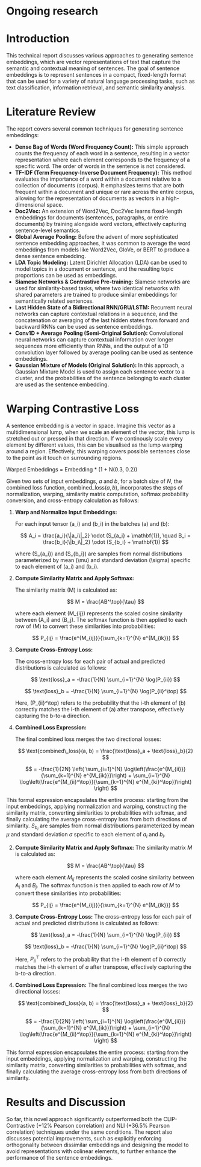 # Ongoing research

# Introduction

This technical report discusses various approaches to generating sentence embeddings, which are vector representations of text that capture the semantic and contextual meaning of sentences. The goal of sentence embeddings is to represent sentences in a compact, fixed-length format that can be used for a variety of natural language processing tasks, such as text classification, information retrieval, and semantic similarity analysis.

# Literature Review

The report covers several common techniques for generating sentence embeddings:

- **Dense Bag of Words (Word Frequency Count):** This simple approach counts the frequency of each word in a sentence, resulting in a vector representation where each element corresponds to the frequency of a specific word. The order of words in the sentence is not considered.
- **TF-IDF (Term Frequency-Inverse Document Frequency):** This method evaluates the importance of a word within a document relative to a collection of documents (corpus). It emphasizes terms that are both frequent within a document and unique or rare across the entire corpus, allowing for the representation of documents as vectors in a high-dimensional space.
- **Doc2Vec:** An extension of Word2Vec, Doc2Vec learns fixed-length embeddings for documents (sentences, paragraphs, or entire documents) by training alongside word vectors, effectively capturing sentence-level semantics.
- **Global Average Pooling:** Before the advent of more sophisticated sentence embedding approaches, it was common to average the word embeddings from models like Word2Vec, GloVe, or BERT to produce a dense sentence embedding.
- **LDA Topic Modeling:** Latent Dirichlet Allocation (LDA) can be used to model topics in a document or sentence, and the resulting topic proportions can be used as embeddings.
- **Siamese Networks & Contrastive Pre-training:** Siamese networks are used for similarity-based tasks, where two identical networks with shared parameters are trained to produce similar embeddings for semantically related sentences.
- **Last Hidden State of a Bidirectional RNN/GRU/LSTM:** Recurrent neural networks can capture contextual relations in a sequence, and the concatenation or averaging of the last hidden states from forward and backward RNNs can be used as sentence embeddings.
- **Conv1D + Average Pooling (Semi-Original Solution):** Convolutional neural networks can capture contextual information over longer sequences more efficiently than RNNs, and the output of a 1D convolution layer followed by average pooling can be used as sentence embeddings.
- **Gaussian Mixture of Models (Original Solution):** In this approach, a Gaussian Mixture Model is used to assign each sentence vector to a cluster, and the probabilities of the sentence belonging to each cluster are used as the sentence embedding.

# Warping Contrastive Loss

A sentence embedding is a vector in space. Imagine this vector as a multidimensional lump, when we scale an element of the vector, this lump is stretched out or pressed in that direction. If we continously scale every element by different values, this can be visualised as the lump warping around a region. Effectively, this warping covers possible sentences close to the point as it touch on surrounding regions.

Warped Embeddings = Embedding * (1 + N(0.3, 0.2)) 

Given two sets of input embeddings, $a$ and $b$, for a batch size of $N$, the combined loss function, $\text{combined\_loss}(a, b)$, incorporates the steps of normalization, warping, similarity matrix computation, softmax probability conversion, and cross-entropy calculation as follows:

1. **Warp and Normalize Input Embeddings:**

   For each input tensor \(a_i\) and \(b_i\) in the batches \(a\) and \(b\):

   $$
   A_i = \frac{a_i}{\|a_i\|_2} \odot (S_{a_i} + \mathbf{1}), \quad B_i = \frac{b_i}{\|b_i\|_2} \odot (S_{b_i} + \mathbf{1})
   $$

   where \(S_{a_i}\) and \(S_{b_i}\) are samples from normal distributions parameterized by mean \(\mu\) and standard deviation \(\sigma\) specific to each element of \(a_i\) and \(b_i\).

2. **Compute Similarity Matrix and Apply Softmax:**

   The similarity matrix \(M\) is calculated as:

   $$
   M = \frac{AB^\top}{\tau}
   $$

   where each element \(M_{ij}\) represents the scaled cosine similarity between \(A_i\) and \(B_j\). The softmax function is then applied to each row of \(M\) to convert these similarities into probabilities:

   $$
   P_{ij} = \frac{e^{M_{ij}}}{\sum_{k=1}^{N} e^{M_{ik}}}
   $$

3. **Compute Cross-Entropy Loss:**

   The cross-entropy loss for each pair of actual and predicted distributions is calculated as follows:

   $$
   \text{loss}_a = -\frac{1}{N} \sum_{i=1}^{N} \log(P_{ii})
   $$

   $$
   \text{loss}_b = -\frac{1}{N} \sum_{i=1}^{N} \log(P_{ii}^\top)
   $$

   Here, \(P_{ii}^\top\) refers to the probability that the i-th element of \(b\) correctly matches the i-th element of \(a\) after transpose, effectively capturing the b-to-a direction.

4. **Combined Loss Expression:**

   The final combined loss merges the two directional losses:

   $$
   \text{combined\_loss}(a, b) = \frac{\text{loss}_a + \text{loss}_b}{2}
   $$

   $$
   = -\frac{1}{2N} \left( \sum_{i=1}^{N} \log\left(\frac{e^{M_{ii}}}{\sum_{k=1}^{N} e^{M_{ik}}}\right) + \sum_{i=1}^{N} \log\left(\frac{e^{M_{ii}^\top}}{\sum_{k=1}^{N} e^{M_{ki}^\top}}\right) \right)
   $$


This formal expression encapsulates the entire process: starting from the input embeddings, applying normalization and warping, constructing the similarity matrix, converting similarities to probabilities with softmax, and finally calculating the average cross-entropy loss from both directions of similarity.
$S_{b_i}$ are samples from normal distributions parameterized by mean $\mu$ and standard deviation $\sigma$ specific to each element of $a_i$ and $b_i$.

2. **Compute Similarity Matrix and Apply Softmax:**
   The similarity matrix $M$ is calculated as:

   $$
   M = \frac{AB^\top}{\tau}
   $$

   where each element $M_{ij}$ represents the scaled cosine similarity between $A_i$ and $B_j$. The softmax function is then applied to each row of $M$ to convert these similarities into probabilities:

   $$
   P_{ij} = \frac{e^{M_{ij}}}{\sum_{k=1}^{N} e^{M_{ik}}}
   $$

3. **Compute Cross-Entropy Loss:**
   The cross-entropy loss for each pair of actual and predicted distributions is calculated as follows:

   $$
   \text{loss}_a = -\frac{1}{N} \sum_{i=1}^{N} \log(P_{ii})
   $$

   $$
   \text{loss}_b = -\frac{1}{N} \sum_{i=1}^{N} \log(P_{ii}^\top)
   $$

   Here, $P_{ii}^\top$ refers to the probability that the i-th element of $b$ correctly matches the i-th element of $a$ after transpose, effectively capturing the b-to-a direction.

4. **Combined Loss Expression:**
   The final combined loss merges the two directional losses:

   $$
   \text{combined\_loss}(a, b) = \frac{\text{loss}_a + \text{loss}_b}{2}
   $$

   $$
   = -\frac{1}{2N} \left( \sum_{i=1}^{N} \log\left(\frac{e^{M_{ii}}}{\sum_{k=1}^{N} e^{M_{ik}}}\right) + \sum_{i=1}^{N} \log\left(\frac{e^{M_{ii}^\top}}{\sum_{k=1}^{N} e^{M_{ki}^\top}}\right) \right)
   $$

This formal expression encapsulates the entire process: starting from the input embeddings, applying normalization and warping, constructing the similarity matrix, converting similarities to probabilities with softmax, and finally calculating the average cross-entropy loss from both directions of similarity.


# Results and Discussion

So far, this novel approach significantly outperformed both the CLIP-Contrastive (+12% Pearson correlation) and NLI (+36.5% Pearson correlation) techniques under the same conditions. The report also discusses potential improvements, such as explicitly enforcing orthogonality between dissimilar embeddings and designing the model to avoid representations with colinear elements, to further enhance the performance of the sentence embeddings.